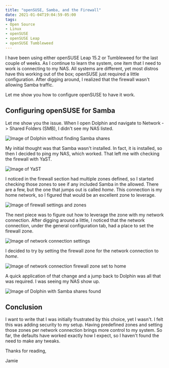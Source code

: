 ```yaml
---
title: "openSUSE, Samba, and the Firewall"
date: 2021-01-04T19:04:59-05:00
tags:
- Open Source
- Linux
- openSUSE
- openSUSE Leap
- openSUSE Tumbleweed
---
```


I have been using either openSUSE Leap 15.2 or Tumbleweed for the last couple of weeks. As I continue to learn the system, one item that I need to work is connecting to my NAS. All systems are different, yet most distros have this working out of the box; openSUSE just required a little configuration. After digging around, I realized that the firewall wasn't allowing Samba traffic. 

Let me show you how to configure openSUSE to have it work. 

## Configuring openSUSE for Samba

Let me show you the issue. When I open Dolphin and navigate to Network -> Shared Folders (SMB), I didn't see my NAS listed.

![Image of Dolphin without finding Samba shares](/images/opensuse-samba/no-samba-shares-found.png)

My initial thought was that Samba wasn't installed. In fact, it is installed, so then I decided to ping my NAS, which worked. That left me with checking the firewall with YaST. 

![Image of YaST](/images/opensuse-samba/yast.png)

I noticed in the firewall section had multiple zones defined, so I started checking those zones to see if any included Samba in the allowed. There are a few, but the one that jumps out is called *home*. This connection is my home network, so I figured that would be an excellent zone to leverage.

![Image of firewall settings and zones](/images/opensuse-samba/home-firewall-zone.png)

The next piece was to figure out how to leverage the zone with my network connection. After digging around a little, I noticed that the network connection, under the general configuration tab, had a place to set the firewall zone. 

![Image of network connection settings](/images/opensuse-samba/open-network-settings.png)

I decided to try by setting the firewall zone for the network connection to *home*.

![Image of network connection firewall zone set to home](/images/opensuse-samba/firewall-set-network-settings.png)

A quick application of that change and a jump back to Dolphin was all that was required. I was seeing my NAS show up.

![Image of Dolphin with Samba shares found](/images/opensuse-samba/samba-shares-found.png)

## Conclusion

I want to write that I was initially frustrated by this choice, yet I wasn't. I felt this was adding security to my setup. Having predefined zones and setting those zones per network connection brings more control to my system. So far, the defaults have worked exactly how I expect, so I haven't found the need to make any tweaks.

Thanks for reading,

Jamie
